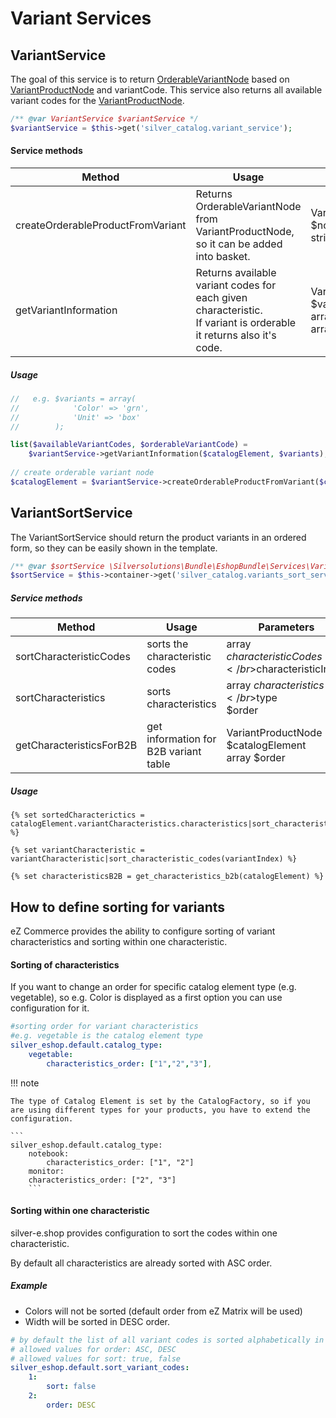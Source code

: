 # Variant Services

## VariantService

The goal of this service is to return [OrderableVariantNode](../productnode_and_orderableproductnode.md) based on [VariantProductNode](../productnode_and_orderableproductnode.md) and variantCode. This service also returns all available variant codes for the [VariantProductNode](../productnode_and_orderableproductnode.md).

``` php
/** @var VariantService $variantService */
$variantService = $this->get('silver_catalog.variant_service');
```

#### Service methods

|Method|Usage|Parameters|Return|
|--- |--- |--- |--- |
|createOrderableProductFromVariant|Returns OrderableVariantNode from VariantProductNode,</br>so it can be added into basket.|VariantProductNode $node</br>string $variantCode|OrderableVariantNode|
|getVariantInformation|Returns available variant codes for each given characteristic.</br>If variant is orderable it returns also it's code.|VariantProductNode $variantProduct</br>array $variants = array()|array()|


##### Usage

``` php
//   e.g. $variants = array(
//            'Color' => 'grn', 
//            'Unit' => 'box'
//        );

list($availableVariantCodes, $orderableVariantCode) =
    $variantService->getVariantInformation($catalogElement, $variants);
 
// create orderable variant node
$catalogElement = $variantService->createOrderableProductFromVariant($catalogElement, $variantCode);
```

## VariantSortService

The VariantSortService should return the product variants in an ordered form, so they can be easily shown in the template.

``` php
/** @var $sortService \Silversolutions\Bundle\EshopBundle\Services\VariantSortService */
$sortService = $this->container->get('silver_catalog.variants_sort_service');
```

##### Service methods

|Method|Usage|Parameters|Return|Twig method|
|--- |--- |--- |--- |--- |
|sortCharacteristicCodes|sorts the characteristic codes|array $characteristicCodes</br>$characteristicIndex|array()|sort_characteristic_codes()|
|sortCharacteristics|sorts characteristics|array $characteristics</br>$type</br>$order|array()|sort_characteristics()|
|getCharacteristicsForB2B|get information for B2B variant table|VariantProductNode $catalogElement</br>array $order|array()||

##### Usage

``` 
{% set sortedCharacterictics = catalogElement.variantCharacteristics.characteristics|sort_characteristics(catalogElement.type) %}

{% set variantCharacteristic = variantCharacteristic|sort_characteristic_codes(variantIndex) %}
 
{% set characteristicsB2B = get_characteristics_b2b(catalogElement) %}
```

## How to define sorting for variants

eZ Commerce provides the ability to configure sorting of variant characteristics and sorting within one characteristic.

#### Sorting of characteristics

If you want to change an order for specific catalog element type (e.g. vegetable), so e.g. Color is displayed as a first option you can use configuration for it.

``` yaml
#sorting order for variant characteristics
#e.g. vegetable is the catalog element type
silver_eshop.default.catalog_type:
    vegetable:
        characteristics_order: ["1","2","3"],
```

!!! note

    The type of Catalog Element is set by the CatalogFactory, so if you are using different types for your products, you have to extend the configuration.

    ```
    silver_eshop.default.catalog_type:
        notebook:
            characteristics_order: ["1", "2"]
        monitor:
        characteristics_order: ["2", "3"]
        ```

#### Sorting within one characteristic

silver-e.shop provides configuration to sort the codes within one characteristic.

By default all characteristics are already sorted with ASC order. 

##### Example

- Colors will not be sorted (default order from eZ Matrix will be used)
- Width will be sorted in DESC order.

``` yaml
# by default the list of all variant codes is sorted alphabetically in the ASC order
# allowed values for order: ASC, DESC
# allowed values for sort: true, false
silver_eshop.default.sort_variant_codes:
    1:
        sort: false
    2:
        order: DESC
```
